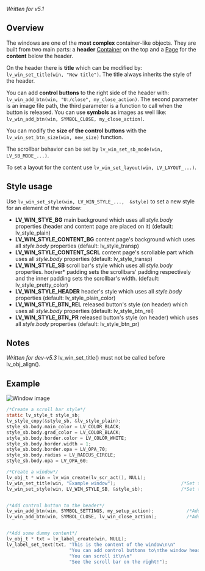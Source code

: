 _Written for v5.1_

## Overview

The windows are one of the **most complex** container-like objects. They are built from two main parts: a **header** [Container](/Container) on the top and a [Page](/Page) for the **content** below the header. 

On the header there is **title** which can be modified by: `lv_win_set_title(win, "New title")`. The title always inherits the style of the header.

You can add **control buttons** to the right side of the header with: `lv_win_add_btn(win, "U:/close", my_close_action)`. The second parameter is an image file path, the third parameter is a function to call when the button is released. You can use **symbols** as images as well like: `lv_win_add_btn(win, SYMBOL_CLOSE, my_close_action)`. 

You can modify the **size of the control buttons** with the `lv_win_set_btn_size(win, new_size)` function.

The scrollbar behavior can be set by `lv_win_set_sb_mode(win, LV_SB_MODE_...)`.

To set a layout for the content use `lv_win_set_layout(win, LV_LAYOUT_...)`. 

## Style usage

Use `lv_win_set_style(win, LV_WIN_STYLE_...,  &style)` to set a new style for an element of the window:

- **LV_WIN_STYE_BG** main background which uses all _style.body_ properties (header and content page are placed on it) (default: lv_style_plain)
- **LV_WIN_STYLE_CONTENT_BG** content page's background which uses all _style.body_ properties (default: lv_style_transp)
- **LV_WIN_STYLE_CONTENT_SCRL** content page's scrollable part which uses all _style.body_ properties (default: lv_style_transp)
- **LV_WIN_STYLE_SB** scroll bar's style which uses all _style.body_ properties. hor/ver* padding sets the scrollbars' padding respectively and the inner padding sets the scrollbar's width.  (default: lv_style_pretty_color)
- **LV_WIN_STYLE_HEADER** header's style which uses all _style.body_ properties (default: lv_style_plain_color)
- **LV_WIN_STYLE_BTN_REL** released button's style (on header) which uses all _style.body_ properties (default: lv_style_btn_rel)
- **LV_WIN_STYLE_BTN_PR** released button's style (on header) which uses all _style.body_ properties (default: lv_style_btn_pr)

## Notes
_Written for dev-v5.3_
lv_win_set_title() must not be called before lv_obj_align().

## Example
![Window image](http://docs.littlevgl.com/img/window-lv_win.png)
```c
/*Create a scroll bar style*/
static lv_style_t style_sb;
lv_style_copy(&style_sb, &lv_style_plain);
style_sb.body.main_color = LV_COLOR_BLACK;
style_sb.body.grad_color = LV_COLOR_BLACK;
style_sb.body.border.color = LV_COLOR_WHITE;
style_sb.body.border.width = 1;
style_sb.body.border.opa = LV_OPA_70;
style_sb.body.radius = LV_RADIUS_CIRCLE;
style_sb.body.opa = LV_OPA_60;

/*Create a window*/
lv_obj_t * win = lv_win_create(lv_scr_act(), NULL);
lv_win_set_title(win, "Example window");                        /*Set the title*/
lv_win_set_style(win, LV_WIN_STYLE_SB, &style_sb);              /*Set the scroll bar style*/


/*Add control button to the header*/
lv_win_add_btn(win, SYMBOL_SETTINGS, my_setup_action);            /*Add a setup button*/
lv_win_add_btn(win, SYMBOL_CLOSE, lv_win_close_action);           /*Add close button and use built-in close action*/


/*Add some dummy content*/
lv_obj_t * txt = lv_label_create(win, NULL);
lv_label_set_text(txt, "This is the content of the window\n\n"
                       "You can add control buttons to\nthe window header\n\n"
                       "You can scroll it\n\n"
                       "See the scroll bar on the right!");
```
